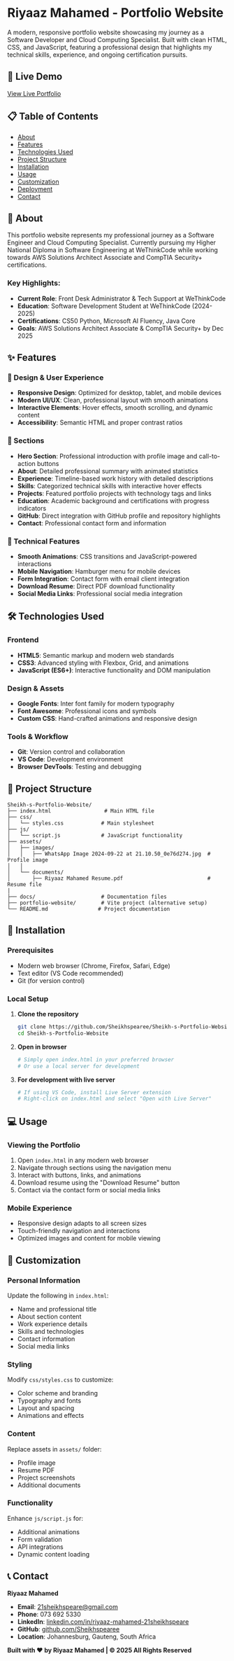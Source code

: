 # Riyaaz Mahamed - Portfolio Website

A modern, responsive portfolio website showcasing my journey as a Software Developer and Cloud Computing Specialist. Built with clean HTML, CSS, and JavaScript, featuring a professional design that highlights my technical skills, experience, and ongoing certification pursuits.

## 🌟 Live Demo

[View Live Portfolio](https://sheikhs-portfolio.netlify.app) 

## 📋 Table of Contents

- [About](#about)
- [Features](#features)
- [Technologies Used](#technologies-used)
- [Project Structure](#project-structure)
- [Installation](#installation)
- [Usage](#usage)
- [Customization](#customization)
- [Deployment](#deployment)
- [Contact](#contact)

## 🎯 About

This portfolio website represents my professional journey as a Software Engineer and Cloud Computing Specialist. Currently pursuing my Higher National Diploma in Software Engineering at WeThinkCode while working towards AWS Solutions Architect Associate and CompTIA Security+ certifications.

### Key Highlights:
- **Current Role**: Front Desk Administrator & Tech Support at WeThinkCode
- **Education**: Software Development Student at WeThinkCode (2024-2025)
- **Certifications**: CS50 Python, Microsoft AI Fluency, Java Core
- **Goals**: AWS Solutions Architect Associate & CompTIA Security+ by Dec 2025

## ✨ Features

### 🎨 Design & User Experience
- **Responsive Design**: Optimized for desktop, tablet, and mobile devices
- **Modern UI/UX**: Clean, professional layout with smooth animations
- **Interactive Elements**: Hover effects, smooth scrolling, and dynamic content
- **Accessibility**: Semantic HTML and proper contrast ratios

### 📱 Sections
- **Hero Section**: Professional introduction with profile image and call-to-action buttons
- **About**: Detailed professional summary with animated statistics
- **Experience**: Timeline-based work history with detailed descriptions
- **Skills**: Categorized technical skills with interactive hover effects
- **Projects**: Featured portfolio projects with technology tags and links
- **Education**: Academic background and certifications with progress indicators
- **GitHub**: Direct integration with GitHub profile and repository highlights
- **Contact**: Professional contact form and information

### 🚀 Technical Features
- **Smooth Animations**: CSS transitions and JavaScript-powered interactions
- **Mobile Navigation**: Hamburger menu for mobile devices
- **Form Integration**: Contact form with email client integration
- **Download Resume**: Direct PDF download functionality
- **Social Media Links**: Professional social media integration

## 🛠 Technologies Used

### Frontend
- **HTML5**: Semantic markup and modern web standards
- **CSS3**: Advanced styling with Flexbox, Grid, and animations
- **JavaScript (ES6+)**: Interactive functionality and DOM manipulation

### Design & Assets
- **Google Fonts**: Inter font family for modern typography
- **Font Awesome**: Professional icons and symbols
- **Custom CSS**: Hand-crafted animations and responsive design

### Tools & Workflow
- **Git**: Version control and collaboration
- **VS Code**: Development environment
- **Browser DevTools**: Testing and debugging

## 📁 Project Structure

```
Sheikh-s-Portfolio-Website/
├── index.html                 # Main HTML file
├── css/
│   └── styles.css            # Main stylesheet
├── js/
│   └── script.js             # JavaScript functionality
├── assets/
│   ├── images/
│   │   ├── WhatsApp Image 2024-09-22 at 21.10.50_0e76d274.jpg  # Profile image
│   │  
│   └── documents/
│       ├── Riyaaz Mahamed Resume.pdf                           # Resume file
|
├── docs/                     # Documentation files
├── portfolio-website/        # Vite project (alternative setup)
└── README.md                # Project documentation
```

## 🚀 Installation

### Prerequisites
- Modern web browser (Chrome, Firefox, Safari, Edge)
- Text editor (VS Code recommended)
- Git (for version control)

### Local Setup

1. **Clone the repository**
   ```bash
   git clone https://github.com/Sheikhspearee/Sheikh-s-Portfolio-Website.git
   cd Sheikh-s-Portfolio-Website
   ```

2. **Open in browser**
   ```bash
   # Simply open index.html in your preferred browser
   # Or use a local server for development
   ```

3. **For development with live server**
   ```bash
   # If using VS Code, install Live Server extension
   # Right-click on index.html and select "Open with Live Server"
   ```

## 💻 Usage

### Viewing the Portfolio
1. Open `index.html` in any modern web browser
2. Navigate through sections using the navigation menu
3. Interact with buttons, links, and animations
4. Download resume using the "Download Resume" button
5. Contact via the contact form or social media links

### Mobile Experience
- Responsive design adapts to all screen sizes
- Touch-friendly navigation and interactions
- Optimized images and content for mobile viewing

## 🎨 Customization

### Personal Information
Update the following in `index.html`:
- Name and professional title
- About section content
- Work experience details
- Skills and technologies
- Contact information
- Social media links

### Styling
Modify `css/styles.css` to customize:
- Color scheme and branding
- Typography and fonts
- Layout and spacing
- Animations and effects

### Content
Replace assets in `assets/` folder:
- Profile image
- Resume PDF
- Project screenshots
- Additional documents

### Functionality
Enhance `js/script.js` for:
- Additional animations
- Form validation
- API integrations
- Dynamic content loading

## 📞 Contact

**Riyaaz Mahamed**
- **Email**: [21sheikhspeare@gmail.com](mailto:21sheikhspeare@gmail.com)
- **Phone**: 073 692 5330
- **LinkedIn**: [linkedin.com/in/riyaaz-mahamed-21sheikhspeare](https://www.linkedin.com/in/riyaaz-mahamed-21sheikhspeare)
- **GitHub**: [github.com/Sheikhspearee](https://github.com/Sheikhspearee)
- **Location**: Johannesburg, Gauteng, South Africa


**Built with ❤️ by Riyaaz Mahamed | © 2025 All Rights Reserved**